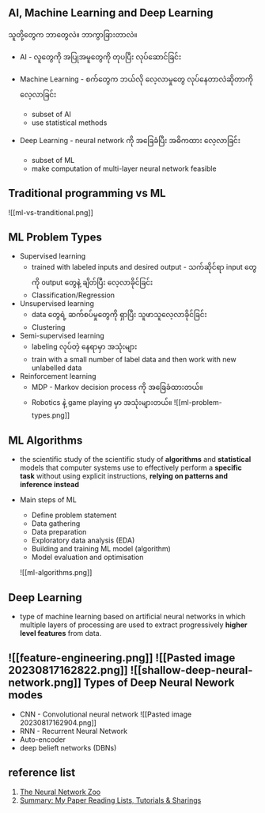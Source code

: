 AI, Machine Learning and Deep Learning
----

သူတို့တွေက ဘာတွေလဲ။ ဘာကွာခြားတာလဲ။ 

- AI -  လူတွေကို အပြုအမူတွေကို တုပပြီး လုပ်ဆောင်ခြင်း
- Machine Learning - စက်တွေက ဘယ်လို လေ့လာမှုတွေ လုပ်နေတာလဲဆိုတာကို လေ့လာခြင်း
	- subset of AI
	- use statistical methods

- Deep Learning - neural network ကို အခြေခံပြီး အဓိကထား လေ့လာခြင်း
	- subset of ML
	- make computation of multi-layer neural network feasible

Traditional programming vs ML 
---
![[ml-vs-tranditional.png]]

ML Problem Types
---
- Supervised learning
	- trained with labeled inputs and desired output - သက်ဆိုင်ရာ input တွေကို output တွေနဲ့ ချိတ်ပြီး လေ့လာခိုင်ခြင်း
	- Classification/Regression
- Unsupervised learning
	- data တွေရဲ့ ဆက်စပ်မှုတွေကို ရှာပြီး သူဖာသူလေ့လာခိုင်ခြင်း
	- Clustering
- Semi-supervised learning
	- labeling လုပ်တဲ့ နေရာမှာ အသုံးများ
	- train with a small number of label data and then work with new unlabelled data
- Reinforcement learning
	- MDP - Markov decision process ကို အခြေခံထားတယ်။
	- Robotics နဲ့ game playing မှာ အသုံးများတယ်။
	![[ml-problem-types.png]]

ML Algorithms
---
- the scientific study of the scientific study of **algorithms** and **statistical** models that computer systems use to effectively perform a **specific task** without using explicit instructions, **relying on patterns and inference instead**

- Main steps of ML
	- Define problem statement
	- Data gathering
	- Data preparation
	- Exploratory data analysis (EDA)
	- Building and training ML model (algorithm)
	- Model evaluation and optimisation 
	
  ![[ml-algorithms.png]]

Deep Learning
---
- type of machine learning based on artificial neural networks in which multiple layers of processing are used to extract progressively **higher level features** from data.

![[feature-engineering.png]]
![[Pasted image 20230817162822.png]]
![[shallow-deep-neural-network.png]]
Types of Deep Neural Nework modes
---
- CNN - Convolutional neural network
	![[Pasted image 20230817162904.png]]
- RNN - Recurrent Neural Network
- Auto-encoder
- deep belieft networks (DBNs)


reference list
---
1. [The Neural Network Zoo](https://www.asimovinstitute.org/neural-network-zoo/)
2.  [Summary: My Paper Reading Lists, Tutorials & Sharings](https://sh-tsang.medium.com/overview-my-reviewed-paper-lists-tutorials-946ce59fbf9e)
